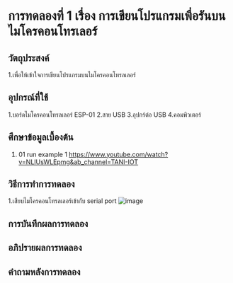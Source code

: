 # การทดลองที่ 1 เรื่อง การเขียนโปรแกรมเพื่อรันบนไมโครคอนโทรเลอร์ 

## วัตถุประสงค์
1.เพื่อให้เข้าใจการเขียนโปรแกรมบนไมโครคอนโทรลเลอร์

## อุปกรณ์ที่ใช้
1.บอร์ดไมโครคอนโทรลเลอร์ ESP-01
2.สาย USB
3.อุปกร์ต่อ USB
4.คอมพิวเตอร์

## ศึกษาข้อมูลเบื้องต้น
1. 01 run example 1 https://www.youtube.com/watch?v=NLIUsWLEpmg&ab_channel=TANI-IOT

## วิธีการทำการทดลอง
1.เสียบไมโครคอนโทรลเลอร์เข้ากับ serial port
![image](https://user-images.githubusercontent.com/80879728/112180748-683acb80-8c2e-11eb-8228-7ac1c0c8107f.png)


## การบันทึกผลการทดลอง

## อภิปรายผลการทดลอง

## คำถามหลังการทดลอง
